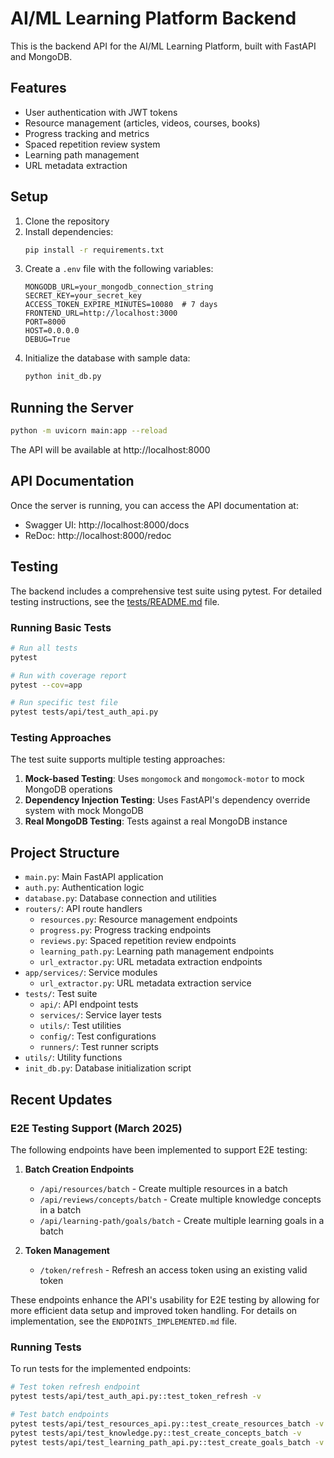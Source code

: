 # AI/ML Learning Platform Backend

This is the backend API for the AI/ML Learning Platform, built with FastAPI and MongoDB.

## Features

- User authentication with JWT tokens
- Resource management (articles, videos, courses, books)
- Progress tracking and metrics
- Spaced repetition review system
- Learning path management
- URL metadata extraction

## Setup

1. Clone the repository
2. Install dependencies:
   ```bash
   pip install -r requirements.txt
   ```
3. Create a `.env` file with the following variables:
   ```
   MONGODB_URL=your_mongodb_connection_string
   SECRET_KEY=your_secret_key
   ACCESS_TOKEN_EXPIRE_MINUTES=10080  # 7 days
   FRONTEND_URL=http://localhost:3000
   PORT=8000
   HOST=0.0.0.0
   DEBUG=True
   ```
4. Initialize the database with sample data:
   ```bash
   python init_db.py
   ```

## Running the Server

```bash
python -m uvicorn main:app --reload
```

The API will be available at http://localhost:8000

## API Documentation

Once the server is running, you can access the API documentation at:
- Swagger UI: http://localhost:8000/docs
- ReDoc: http://localhost:8000/redoc

## Testing

The backend includes a comprehensive test suite using pytest. For detailed testing instructions, see the [tests/README.md](tests/README.md) file.

### Running Basic Tests

```bash
# Run all tests
pytest

# Run with coverage report
pytest --cov=app

# Run specific test file
pytest tests/api/test_auth_api.py
```

### Testing Approaches

The test suite supports multiple testing approaches:

1. **Mock-based Testing**: Uses `mongomock` and `mongomock-motor` to mock MongoDB operations
2. **Dependency Injection Testing**: Uses FastAPI's dependency override system with mock MongoDB
3. **Real MongoDB Testing**: Tests against a real MongoDB instance

## Project Structure

- `main.py`: Main FastAPI application
- `auth.py`: Authentication logic
- `database.py`: Database connection and utilities
- `routers/`: API route handlers
  - `resources.py`: Resource management endpoints
  - `progress.py`: Progress tracking endpoints
  - `reviews.py`: Spaced repetition review endpoints
  - `learning_path.py`: Learning path management endpoints
  - `url_extractor.py`: URL metadata extraction endpoints
- `app/services/`: Service modules
  - `url_extractor.py`: URL metadata extraction service
- `tests/`: Test suite
  - `api/`: API endpoint tests
  - `services/`: Service layer tests
  - `utils/`: Test utilities
  - `config/`: Test configurations
  - `runners/`: Test runner scripts
- `utils/`: Utility functions
- `init_db.py`: Database initialization script

## Recent Updates

### E2E Testing Support (March 2025)

The following endpoints have been implemented to support E2E testing:

1. **Batch Creation Endpoints**
   - `/api/resources/batch` - Create multiple resources in a batch
   - `/api/reviews/concepts/batch` - Create multiple knowledge concepts in a batch
   - `/api/learning-path/goals/batch` - Create multiple learning goals in a batch

2. **Token Management**
   - `/token/refresh` - Refresh an access token using an existing valid token

These endpoints enhance the API's usability for E2E testing by allowing for more efficient data setup and improved token handling. For details on implementation, see the `ENDPOINTS_IMPLEMENTED.md` file.

### Running Tests

To run tests for the implemented endpoints:

```bash
# Test token refresh endpoint
pytest tests/api/test_auth_api.py::test_token_refresh -v

# Test batch endpoints
pytest tests/api/test_resources_api.py::test_create_resources_batch -v
pytest tests/api/test_knowledge.py::test_create_concepts_batch -v
pytest tests/api/test_learning_path_api.py::test_create_goals_batch -v
```